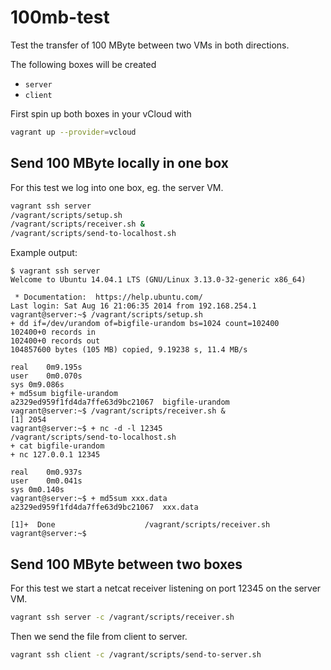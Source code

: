 # 100mb-test
Test the transfer of 100 MByte between two VMs in both directions.

The following boxes will be created

* `server`
* `client`

First spin up both boxes in your vCloud with

```bash
vagrant up --provider=vcloud
```

## Send 100 MByte locally in one box

For this test we log into one box, eg. the server VM.

```bash
vagrant ssh server
/vagrant/scripts/setup.sh
/vagrant/scripts/receiver.sh &
/vagrant/scripts/send-to-localhost.sh
```

Example output:
```
$ vagrant ssh server
Welcome to Ubuntu 14.04.1 LTS (GNU/Linux 3.13.0-32-generic x86_64)

 * Documentation:  https://help.ubuntu.com/
Last login: Sat Aug 16 21:06:35 2014 from 192.168.254.1
vagrant@server:~$ /vagrant/scripts/setup.sh
+ dd if=/dev/urandom of=bigfile-urandom bs=1024 count=102400
102400+0 records in
102400+0 records out
104857600 bytes (105 MB) copied, 9.19238 s, 11.4 MB/s

real	0m9.195s
user	0m0.070s
sys	0m9.086s
+ md5sum bigfile-urandom
a2329ed959f1fd4da7ffe63d9bc21067  bigfile-urandom
vagrant@server:~$ /vagrant/scripts/receiver.sh &
[1] 2054
vagrant@server:~$ + nc -d -l 12345
/vagrant/scripts/send-to-localhost.sh
+ cat bigfile-urandom
+ nc 127.0.0.1 12345

real	0m0.937s
user	0m0.041s
sys	0m0.140s
vagrant@server:~$ + md5sum xxx.data
a2329ed959f1fd4da7ffe63d9bc21067  xxx.data

[1]+  Done                    /vagrant/scripts/receiver.sh
vagrant@server:~$
```

## Send 100 MByte between two boxes

For this test we start a netcat receiver listening on port 12345 on the server VM.

```bash
vagrant ssh server -c /vagrant/scripts/receiver.sh
```

Then we send the file from client to server.

```bash
vagrant ssh client -c /vagrant/scripts/send-to-server.sh
```
